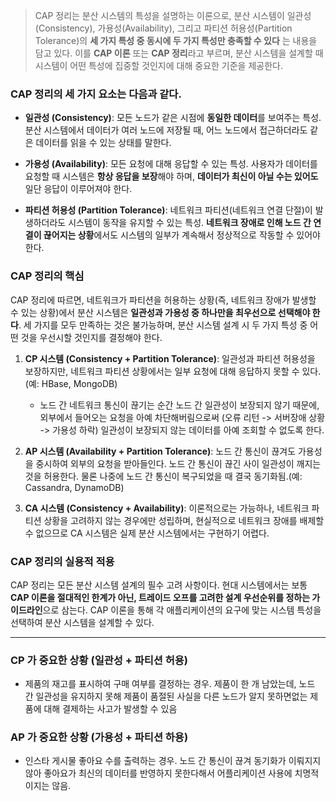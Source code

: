 > CAP 정리는 분산 시스템의 특성을 설명하는 이론으로, 분산 시스템이 일관성(Consistency), 가용성(Availability), 그리고 파티션 허용성(Partition Tolerance)의 **세 가지 특성 중 동시에 두 가지 특성만 충족할 수 있다** 는 내용을 담고 있다. 이를 **CAP 이론** 또는 **CAP 정리**라고 부르며, 분산 시스템을 설계할 때 시스템이 어떤 특성에 집중할 것인지에 대해 중요한 기준을 제공한다.

### CAP 정리의 세 가지 요소는 다음과 같다.

- **일관성 (Consistency)**: 모든 노드가 같은 시점에 **동일한 데이터**를 보여주는 특성. 분산 시스템에서 데이터가 여러 노드에 저장될 때, 어느 노드에서 접근하더라도 같은 데이터를 읽을 수 있는 상태를 말한다.

- **가용성 (Availability)**: 모든 요청에 대해 응답할 수 있는 특성. 사용자가 데이터를 요청할 때 시스템은 **항상 응답을 보장**해야 하며, **데이터가 최신이 아닐 수는 있어도** 일단 응답이 이루어져야 한다.

- **파티션 허용성 (Partition Tolerance)**: 네트워크 파티션(네트워크 연결 단절)이 발생하더라도 시스템이 동작을 유지할 수 있는 특성. **네트워크 장애로 인해 노드 간 연결이 끊어지는 상황**에서도 시스템의 일부가 계속해서 정상적으로 작동할 수 있어야 한다.

### CAP 정리의 핵심
CAP 정리에 따르면, 네트워크가 파티션을 허용하는 상황(즉, 네트워크 장애가 발생할 수 있는 상황)에서 분산 시스템은 **일관성과 가용성 중 하나만을 최우선으로 선택해야 한다**. 세 가지를 모두 만족하는 것은 불가능하며, 분산 시스템 설계 시 두 가지 특성 중 어떤 것을 우선시할 것인지를 결정해야 한다.

1. **CP 시스템 (Consistency + Partition Tolerance)**: 일관성과 파티션 허용성을 보장하지만, 네트워크 파티션 상황에서는 일부 요청에 대해 응답하지 못할 수 있다. (예: HBase, MongoDB)
    - 노드 간 네트워크 통신이 끊기는 순간 노드 간 일관성이 보장되지 않기 때문에, 외부에서 들어오는 요청을 아예 차단해버림으로써 (오류 리턴 -> 서버장애 상황 -> 가용성 하락) 일관성이 보장되지 않는 데이터를 아예 조회할 수 없도록 한다.

2. **AP 시스템 (Availability + Partition Tolerance)**: 노드 간 통신이 끊겨도 가용성을 중시하여 외부의 요청을 받아들인다. 노드 간 통신이 끊긴 사이 일관성이 깨지는 것을 허용한다. 물론 나중에 노드 간 통신이 복구되었을 때 결국 동기화됨.(예: Cassandra, DynamoDB)

3. **CA 시스템 (Consistency + Availability)**: 이론적으로는 가능하나, 네트워크 파티션 상황을 고려하지 않는 경우에만 성립하며, 현실적으로 네트워크 장애를 배제할 수 없으므로 CA 시스템은 실제 분산 시스템에서는 구현하기 어렵다.

### CAP 정리의 실용적 적용
CAP 정리는 모든 분산 시스템 설계의 필수 고려 사항이다. 현대 시스템에서는 보통 **CAP 이론을 절대적인 한계가 아닌, 트레이드 오프를 고려한 설계 우선순위를 정하는 가이드라인**으로 삼는다. CAP 이론을 통해 각 애플리케이션의 요구에 맞는 시스템 특성을 선택하여 분산 시스템을 설계할 수 있다.

---
### CP 가 중요한 상황 (일관성 + 파티션 허용)
- 제품의 재고를 표시하여 구매 여부를 결정하는 경우. 제품이 한 개 남았는데, 노드 간 일관성을 유지하지 못해 제품이 품절된 사실을 다른 노드가 알지 못하면없는 제품에 대해 결제하는 사고가 발생할 수 있음
### AP 가 중요한 상황 (가용성 + 파티션 하용)
- 인스타 게시물 좋아요 수를 출력하는 경우. 노드 간 통신이 끊겨 동기화가 이뤄지지 않아 좋아요가 최신의 데이터를 반영하지 못한다해서 어플리케이션 사용에 치명적이지는 않음.  